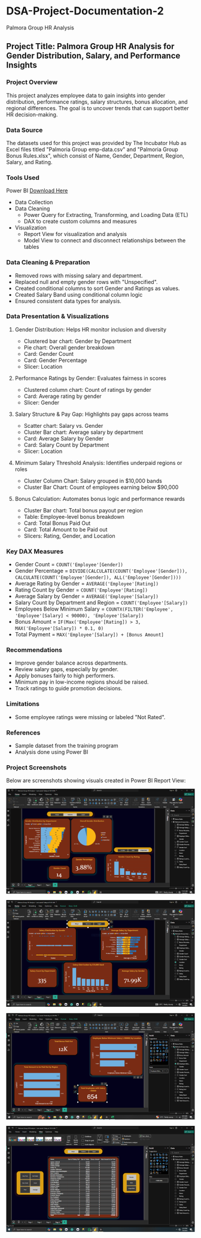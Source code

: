 # DSA-Project-Documentation-2
Palmora Group HR Analysis

## Project Title: Palmora Group HR Analysis for Gender Distribution, Salary, and Performance Insights

### Project Overview
This project analyzes employee data to gain insights into gender distribution, performance ratings, salary structures, bonus allocation, and regional differences. The goal is to uncover trends that can support better HR decision-making.

### Data Source 
The datasets used for this project was provided by The Incubator Hub as Excel files titled "Palmoria Group emp-data.csv" and "Palmoria Group Bonus Rules.xlsx", which consist of Name, Gender, Department, Region, Salary, and Rating.

### Tools Used
Power BI [Download Here](https://github.com/Debbierise001/DSA-Project-Documentation-2/raw/main/Palmora%20Group%20HR%20Analysis.pbix)
- Data Collection
- Data Cleaning
  - Power Query for Extracting, Transforming, and Loading Data (ETL)
  - DAX to create custom columns and measures
- Visualization 
  - Report View for visualization and analysis
  - Model View to connect and disconnect relationships between the tables


### Data Cleaning & Preparation
- Removed rows with missing salary and department.
- Replaced null and empty gender rows with "Unspecified".
- Created conditional columns to sort Gender and Ratings as values.
- Created Salary Band using conditional column logic
- Ensured consistent data types for analysis.

### Data Presentation & Visualizations
1. Gender Distribution: Helps HR monitor inclusion and diversity
   - Clustered bar chart: Gender by Department
   - Pie chart: Overall gender breakdown
   - Card: Gender Count
   - Card: Gender Percentage
   - Slicer: Location
    
2. Performance Ratings by Gender: Evaluates fairness in scores
   - Clustered column chart: Count of ratings by gender
   - Card: Average rating by gender
   - Slicer: Gender
    
3. Salary Structure & Pay Gap: Highlights pay gaps across teams
   - Scatter chart: Salary vs. Gender
   - Cluster Bar chart: Average salary by department
   - Card: Average Salary by Gender
   - Card: Salary Count by Department
   - Slicer: Location

4. Minimum Salary Threshold Analysis: Identifies underpaid regions or roles
   - Cluster Column Chart: Salary grouped in $10,000 bands
   - Cluster Bar Chart: Count of employees earning below $90,000

5. Bonus Calculation: Automates bonus logic and performance rewards 
   - Cluster Bar chart: Total bonus payout per region
   - Table: Employee-level bonus breakdown
   - Card: Total Bonus Paid Out
   - Card: Total Amount to be Paid out
   - Slicers: Rating, Gender, and Location
 
### Key DAX Measures
- Gender Count = `COUNT('Employee'[Gender])`
- Gender Percentage = `DIVIDE(CALCULATE(COUNT('Employee'[Gender])), CALCULATE(COUNT('Employee'[Gender]), ALL('Employee'[Gender])))`
- Average Rating by Gender = `AVERAGE('Employee'[Rating])`
- Rating Count by Gender = `COUNT('Employee'[Rating])`
- Average Salary by Gender = `AVERAGE('Employee'[Salary])`
- Salary Count by Department and Region = `COUNT('Employee'[Salary])`
- Employees Below Minimum Salary = `COUNTX(FILTER('Employee', 'Employee'[Salary] < 90000), 'Employee'[Salary])`
- Bonus Amount = `IF(Max('Employee'[Rating]) > 3, MAX('Employee'[Salary]) * 0.1, 0)`
- Total Payment = `MAX('Employee'[Salary]) + [Bonus Amount]`

### Recommendations
- Improve gender balance across departments.
- Review salary gaps, especially by gender.
- Apply bonuses fairly to high performers.
- Minimum pay in low-income regions should be raised.
- Track ratings to guide promotion decisions.

### Limitations
- Some employee ratings were missing or labeled "Not Rated".

### References
- Sample dataset from the training program
- Analysis done using Power BI

### Project Screenshots
Below are screenshots showing visuals created in Power BI Report View:

![PowerBI 1](https://github.com/Debbierise001/DSA-Project-Documentation-2/raw/main/PowerBI%201.PNG)

![PowerBI 2](https://github.com/Debbierise001/DSA-Project-Documentation-2/raw/main/PowerBI%202.PNG)

![PowerBI 3](https://github.com/Debbierise001/DSA-Project-Documentation-2/raw/main/PowerBI%203.PNG)

![PowerBI 4](https://github.com/Debbierise001/DSA-Project-Documentation-2/raw/main/PowerBI%204.PNG)
